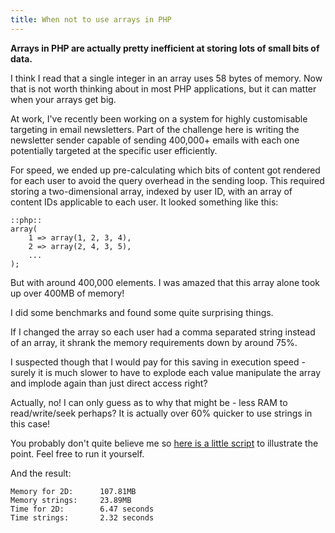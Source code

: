 ```yaml
---
title: When not to use arrays in PHP
---
```

**Arrays in PHP are actually pretty inefficient at storing lots of small bits of data.**

I think I read that a single integer in an array uses 58 bytes of memory. Now that is not worth thinking about in most PHP applications, but it can matter when your arrays get big.

At work, I've recently been working on a system for highly customisable targeting in email newsletters. Part of the challenge here is writing the newsletter sender capable of sending 400,000+ emails with each one potentially targeted at the specific user efficiently.

For speed, we ended up pre-calculating which bits of content got rendered for each user to avoid the query overhead in the sending loop. This required storing a two-dimensional array, indexed by user ID, with an array of content IDs applicable to each user. It looked something like this:

	::php::
	array(
		1 => array(1, 2, 3, 4),
		2 => array(2, 4, 3, 5),
		...
	);
	
But with around 400,000 elements. I was amazed that this array alone took up over 400MB of memory!

I did some benchmarks and found some quite surprising things.

If I changed the array so each user had a comma separated string instead of an array, it shrank the memory requirements down by around 75%.

I suspected though that I would pay for this saving in execution speed - surely it is much slower to have to explode each value manipulate the array and implode again than just direct access right? 

Actually, no! I can only guess as to why that might be - less RAM to read/write/seek perhaps? It is actually over 60% quicker to use strings in this case!

You probably don't quite believe me so [here is a little script](http://gist.github.com/505177) to illustrate the point. Feel free to run it yourself.

And the result:

	Memory for 2D:		107.81MB
	Memory strings:		23.89MB
	Time for 2D:		6.47 seconds
	Time strings:		2.32 seconds

